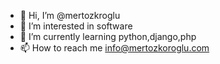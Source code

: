 - 👋 Hi, I’m @mertozkroglu
- 👀 I’m interested in software
- 🌱 I’m currently learning python,django,php
- 📫 How to reach me info@mertozkoroglu.com

<!---
mertozkroglu/mertozkroglu is a ✨ special ✨ repository because its `README.md` (this file) appears on your GitHub profile.
You can click the Preview link to take a look at your changes.
--->
